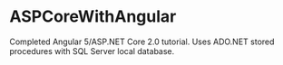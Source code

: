 # ASPCoreWithAngular
Completed Angular 5/ASP.NET Core 2.0 tutorial. Uses ADO.NET stored procedures with SQL Server local database.
